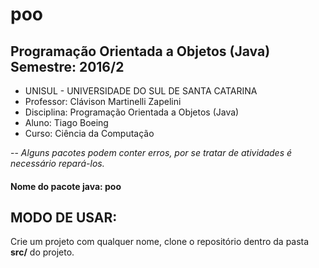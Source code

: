 # poo
Programação Orientada a Objetos (Java)
Semestre: 2016/2
--
- UNISUL - UNIVERSIDADE DO SUL DE SANTA CATARINA
- Professor: Clávison Martinelli Zapelini
- Disciplina: Programação Orientada a Objetos (Java)
- Aluno: Tiago Boeing
- Curso: Ciência da Computação

--
<i>Alguns pacotes podem conter erros, por se tratar de atividades é necessário repará-los.</i>

<h4>Nome do pacote java: poo</h4>


<h2>MODO DE USAR:</h2>
Crie um projeto com qualquer nome, clone o repositório dentro da pasta <b>src/</b> do projeto.
